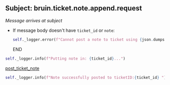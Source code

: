 ## Subject: bruin.ticket.note.append.request

_Message arrives at subject_

* If message body doesn't have `ticket_id` or `note`:
  ```python
  self._logger.error(f"Cannot post a note to ticket using {json.dumps(msg)}. JSON malformed")  
  ```
  END

```python
self._logger.info(f"Putting note in: {ticket_id}...")
```

[post_ticket_note](../repositories/bruin_repository/post_ticket_note.md)

```python
self._logger.info(f"Note successfully posted to ticketID:{ticket_id} ")
```
